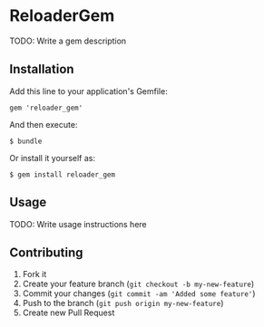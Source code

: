 # ReloaderGem

TODO: Write a gem description

## Installation

Add this line to your application's Gemfile:

    gem 'reloader_gem'

And then execute:

    $ bundle

Or install it yourself as:

    $ gem install reloader_gem

## Usage

TODO: Write usage instructions here

## Contributing

1. Fork it
2. Create your feature branch (`git checkout -b my-new-feature`)
3. Commit your changes (`git commit -am 'Added some feature'`)
4. Push to the branch (`git push origin my-new-feature`)
5. Create new Pull Request
